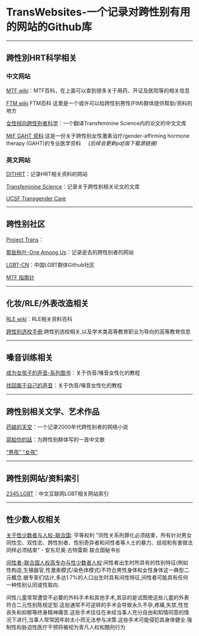# TransWebsites-一个记录对跨性别有用的网站的Github库

***

## 跨性別HRT科学相关

### 中文网站

[MTF wiki](https://mtf.wiki)：MTF百科，在上面可以查到很多关于用药、开证及医院等的相关信息

[FTM wiki](https://ftm.wiki/zh-cn/) FTM百科 这里是一个或许可以给跨性别男性(FtM)群体提供帮助/资料的地方

[女性倾向跨性别者科学](https://tfsci.mtf.wiki/zh-cn/)：一个翻译Transfeminine Science内的论文的中文文库

[MtF GAHT 资料](https://docs.hrt.guide/):这是一份关于跨性别女性激素治疗/gender-affirming hormone therapy (GAHT)的专业医学资料 &nbsp; &nbsp; *(后续会更新pdf版下载源链接)*



### 英文网站

[DITHRT](https://diyhrt.wiki/index)：记录HRT相关资料的网站

[Transfeminine Science](https://transfemscience.org/)：记录关于跨性别相关论文的文库

[UCSF Transgender Care](https://transcare.ucsf.edu)

***

## 跨性别社区

[Project Trans](https://project-trans.org)：

[那些秋叶-One Among Us](https://one-among.us)：记录逝去的跨性别者的网站

[LGBT-CN](https://lgbt-cn.github.io/)：中国LGBT群体Github社区

[MTF 指南针](https://mtf.party)

***

## 化妆/RLE/外表改造相关

[RLE wiki](https://rle.wiki)：RLE相关资料百科


[跨性别选校手册](https://uniguide.oau.edu.kg/zh-hans/):跨性别选校相关,以及学术类高等教育职业为导向的高等教育信息


***

## 嗓音训练相关

[成为女孩子的声音-系列图书](https://vocal.mtf.wiki)：关于伪音/嗓音女性化的教程

[找回属于自己的声音](https://yzyz2022.notion.site/72d29a176da64aec9c4aa12060241eaa)：关于伪音/嗓音女性化的教程

***

## 跨性别相关文学、艺术作品

[药娘的天空](https://transky.mtf.wiki/)：一个记录2000年代跨性别者的网络小说

[寫給你的話](https://music.163.com/song?id=1873009072&userid=8017070057)：为跨性别群体写的一首中文歌

[“男孩” "女孩"](https://music.163.com/song?id=1374696628&userid=8017070057)

***

## 跨性别网站/资料索引

[2345.LGBT](https://2345.lgbt/zh-cn/)：中文互联网LGBT相关网站索引

***

## 性少数人权相关

[关于性少数者与人权-联合国](https://www.un.org/zh/lgbtiq-people): 平等权利 "同性关系刑罪化必须结束，所有针对男女同性恋、双性恋、跨性别者、性别奇异者和间性者等人士的暴力、歧视和有害做法同样必须结束" - 安东尼奥·古特雷斯 联合国秘书长


[间性者-联合国人权高专办与性少数者人权](https://www.ohchr.org/zh/sexual-orientation-and-gender-identity/intersex-people):间性者出生时所具有的性别特征(例如性构造,生殖器官,性激素模式/染色体模式)不符合男性身体和女性身体这一典型二元概念.据专家们估计,多达1.7%的人口出生时具有间性特征,间性者可能具有任何一种性别认同或性取向.

间性儿童常常遭受不必要的外科手术和其他手术,其目的是试图使这些儿童的外表符合二元性别陈规定型.这些通常不可逆转的手术会导致永久不孕,疼痛,失禁,性觉丧失和抑郁等终身精神痛苦.这些手术往往在未经当事人充分自由和知情同意的情况下进行,当事人常常因年龄太小而无法参与决策.这些手术可能侵犯其身体健全.强制性和胁迫性医疗干预将被视为青凡人权和酷刑行为
